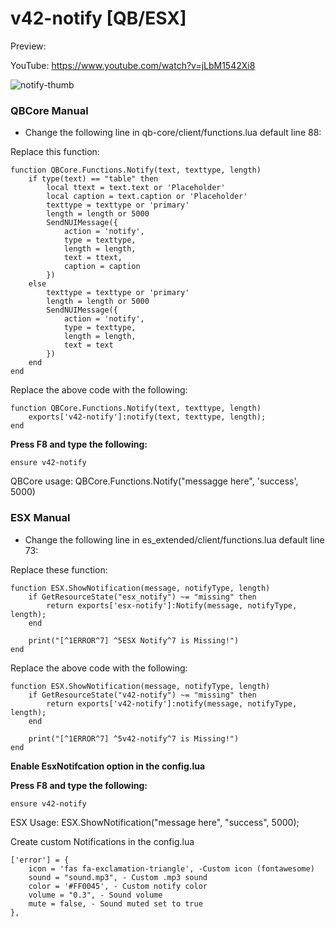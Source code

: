 # v42-notify [QB/ESX]

Preview:

YouTube: https://www.youtube.com/watch?v=jLbM1542Xi8

![notify-thumb](https://github.com/v42-Josh/v42-notify/assets/135979159/5b79caa1-19eb-456d-9d2d-bd6869e78ad4)


### QBCore Manual

- Change the following line in qb-core/client/functions.lua default line 88: 

Replace this function:
```
function QBCore.Functions.Notify(text, texttype, length)
    if type(text) == "table" then
        local ttext = text.text or 'Placeholder'
        local caption = text.caption or 'Placeholder'
        texttype = texttype or 'primary'
        length = length or 5000
        SendNUIMessage({
            action = 'notify',
            type = texttype,
            length = length,
            text = ttext,
            caption = caption
        })
    else
        texttype = texttype or 'primary'
        length = length or 5000
        SendNUIMessage({
            action = 'notify',
            type = texttype,
            length = length,
            text = text
        })
    end
end
```

Replace the above code with the following:

```
function QBCore.Functions.Notify(text, texttype, length)
    exports['v42-notify']:notify(text, texttype, length);
end
```

**Press F8 and type the following:**
```
ensure v42-notify
```

QBCore usage:
QBCore.Functions.Notify("messagge here", 'success', 5000)

### ESX Manual

- Change the following line in es_extended/client/functions.lua default line 73: 

Replace these function:
```
function ESX.ShowNotification(message, notifyType, length)
    if GetResourceState("esx_notify") ~= "missing" then
        return exports['esx-notify']:Notify(message, notifyType, length);
    end

    print("[^1ERROR^7] ^5ESX Notify^7 is Missing!")
end
```

Replace the above code with the following:

```
function ESX.ShowNotification(message, notifyType, length)
    if GetResourceState("v42-notify") ~= "missing" then
        return exports['v42-notify']:notify(message, notifyType, length);
    end

    print("[^1ERROR^7] ^5v42-notify^7 is Missing!")
end
```

**Enable EsxNotifcation option in the config.lua**

**Press F8 and type the following:**
```
ensure v42-notify
```

ESX Usage:
ESX.ShowNotification("message here", "success", 5000);

Create custom Notifications in the config.lua
```
['error'] = {
    icon = 'fas fa-exclamation-triangle', -Custom icon (fontawesome)
    sound = "sound.mp3", - Custom .mp3 sound
    color = '#FF0045', - Custom notify color
    volume = "0.3", - Sound volume
    mute = false, - Sound muted set to true
},
```
